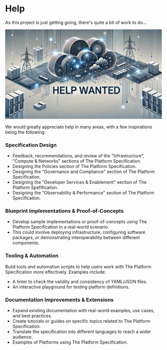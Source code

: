 # Help
As this project is just getting going, there's quite a bit of work to do...

![Help Wanted](./help-wanted.webp)

We would greatly appreciate help in many areas, with a few inspirations being the following:

### Specification Design
* Feedback, recommendations, and review of the "Infrastructure", "Compute & Networks" sections of The Platform Specification.
* Designing the Policies section of The Platform Specification.
* Designing the "Governance and Compliance" section of The Platform Specification.
* Designing the "Developer Services & Enablement" section of The Platform Spefification.
* Designing the "Observability & Performance" section of The Platform Specification.

### Blueprint Implementations & Proof-of-Concepts
* Develop sample implementations or proof-of-concepts using The Platform Specification in a real-world scenario.
* This could involve deploying infrastructure, configuring software packages, or demonstrating interoperability between different components.

### Tooling & Automation
Build tools and automation scripts to help users work with The Platform Specification more effectively. Examples include:

* A linter to check the validity and consistency of YAML/JSON files.
* An interactive playground for testing platform definitions.

### Documentation Improvements & Extensions
* Expand existing documentation with real-world examples, use cases, and best practices.
* Create tutorials or guides on specific topics related to The Platform Specification.
* Translate the specification into different languages to reach a wider audience.
* Examples of Platforms using The Platform Specification.